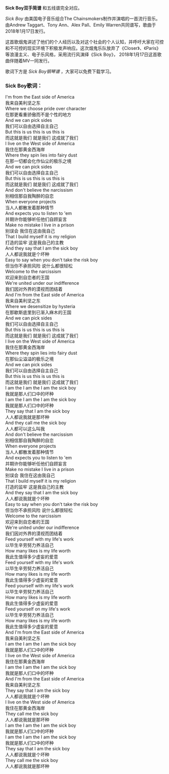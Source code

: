 

**Sick Boy双手简谱** 和五线谱完全对应。

_Sick Boy_ 由美国电子音乐组合The Chainsmokers制作并演唱的一首流行音乐。由Andrew Taggart、Tony Ann、Alex
Pall、Emily Warren共同谱写，歌曲于2018年1月17日发行。

这首歌烟鬼讲述了他们的个人经历以及对这个社会的个人认知，并呼吁大家在可控和不可控的现实环境下积极发声响应。这次烟鬼乐队放弃了《Closer》、《Paris》等浪漫主义、电子乐风格，采用流行风演绎《Sick
Boy》， 2018年1月17日这首歌曲伴随着MV一同发行。

歌词下方是 _Sick Boy钢琴谱_ ，大家可以免费下载学习。

### Sick Boy歌词：

I'm from the East side of America  
我来自美利坚之东  
Where we choose pride over character  
在那更看重骄傲而不是个性的地方  
And we can pick sides  
我们可以自由选择自主自己  
But this is us this is us this is  
而这就是我们 就是我们 这成就了我们  
I live on the West side of America  
我住在那黄金西海岸  
Where they spin lies into fairy dust  
在那一切都会化作仙尘的极乐之境  
And we can pick sides  
我们可以自由选择自主自己  
But this is us this is us this is  
而这就是我们 就是我们 这成就了我们  
And don't believe the narcissism  
别相信那自我陶醉的自恋  
When everyone projects  
当人人都散发着那种情节  
And expects you to listen to 'em  
并期许你能够听任他们自顾妄言  
Make no mistake I live in a prison  
别误会 我住在这由我自己  
That I build myself it is my religion  
打造的监牢 这是我自己的主教  
And they say that I am the sick boy  
人人都说我就是个坏种  
Easy to say when you don't take the risk boy  
但当你不承担风险 说什么都很轻松  
Welcome to the narcissism  
欢迎来到自恋者的王国  
We're united under our indifference  
我们因对外界的漠视而团结着  
And I'm from the East side of America  
我来自美利坚之东  
Where we desensitize by hysteria  
在那歇斯底里到已渐入麻木的王国  
And we can pick sides  
我们可以自由选择自主自己  
But this is us this is us this is  
而这就是我们 就是我们 这成就了我们  
I live on the West side of America  
我住在那黄金西海岸  
Where they spin lies into fairy dust  
在那仙尘溢溢的极乐之境  
And we can pick sides  
我们可以自由选择自主自己  
But this is us this is us this is  
而这就是我们 就是我们 这成就了我们  
I am the I am the I am the sick boy  
我就是那人们口中的坏种  
I am the I am the I am the sick boy  
我就是那人们口中的坏种  
They say that I am the sick boy  
人人都说我就是那坏种  
And they call me the sick boy  
人人都可以这么叫我  
And don't believe the narcissism  
别相信那自我陶醉的自恋  
When everyone projects  
当人人都散发着那种情节  
And expects you to listen to 'em  
并期许你能够听任他们自顾妄言  
Make no mistake I live in a prison  
别误会 我住在这由我自己  
That I build myself it is my religion  
打造的监牢 这是我自己的主教  
And they say that I am the sick boy  
人人都说我就是个坏种  
Easy to say when you don't take the risk boy  
但当你不承担风险 说什么都很轻松  
Welcome to the narcissism  
欢迎来到自恋者的王国  
We're united under our indifference  
我们因对外界的漠视而团结着  
Feed yourself with my life's work  
以毕生辛劳努力养活自己  
How many likes is my life worth  
我此生值得多少虚妄的爱意  
Feed yourself with my life's work  
以毕生辛劳努力养活自己  
How many likes is my life worth  
我此生值得多少虚妄的爱意  
Feed yourself with my life's work  
以毕生辛劳努力养活自己  
How many likes is my life worth  
我此生值得多少虚妄的爱意  
Feed yourself on my life's work  
以毕生辛劳努力养活自己  
How many likes is my life worth  
我此生值得多少虚妄的爱意  
And I'm from the East side of America  
我来自美利坚之东  
I am the I am the I am the sick boy  
我就是那人们口中的坏种  
I live on the West side of America  
我住在那黄金西海岸  
I am the I am the I am the sick boy  
我就是那人们口中的坏种  
And I'm from the East side of America  
我来自美利坚之东  
They say that I am the sick boy  
人人都说我就是个坏种  
I live on the West side of America  
我住在那黄金西海岸  
They call me the sick boy  
人人都说我就是那坏种  
I am the I am the I am the sick boy  
我就是那人们口中的坏种  
I am the I am the I am the sick boy  
我就是那人们口中的坏种  
They say that I am the sick boy  
人人都说我就是个坏种  
They call me the sick boy  
人人都说我就是那坏种

